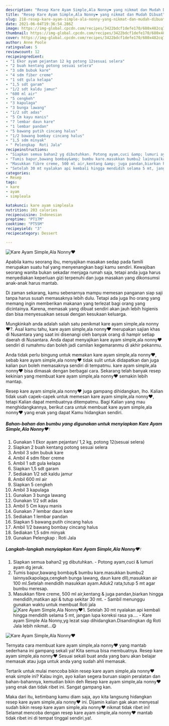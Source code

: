 ```yaml
---
description: "Resep Kare Ayam Simple,Ala Nonny❤ yang nikmat dan Mudah Dibuat"
title: "Resep Kare Ayam Simple,Ala Nonny❤ yang nikmat dan Mudah Dibuat"
slug: 218-resep-kare-ayam-simple-ala-nonny-yang-nikmat-dan-mudah-dibuat
date: 2021-06-04T19:36:54.286Z
image: https://img-global.cpcdn.com/recipes/3422bdcf1defe170/680x482cq70/kare-ayam-simpleala-nonny❤-foto-resep-utama.jpg
thumbnail: https://img-global.cpcdn.com/recipes/3422bdcf1defe170/680x482cq70/kare-ayam-simpleala-nonny❤-foto-resep-utama.jpg
cover: https://img-global.cpcdn.com/recipes/3422bdcf1defe170/680x482cq70/kare-ayam-simpleala-nonny❤-foto-resep-utama.jpg
author: Anne Poole
ratingvalue: 5
reviewcount: 12
recipeingredient:
- "1 Ekor ayam pejantan 12 kg potong 12sesuai selera"
- "2 buah kentang potong sesuai selera"
- "3 sdm bubuk kare"
- "4 sdm fiber creme"
- "1 sdt gula kelapa"
- "1,5 sdt garam"
- "1/2 sdt kaldu jamur"
- "600 ml air"
- "5 cengkeh"
- "3 kapulaga"
- "3 bunga lawang"
- "1/2 sdt adas"
- "5 Cm kayu manis"
- "7 lembar daun kare"
- "1 lembar pandan"
- "5 bawang putih cincang halus"
- "1/2 bawang bombay cincang halus"
- "1,5 sdm minyak"
- " Pelengkap  Roti Jala"
recipeinstructions:
- "Siapkan semua bahan2 yg dibutuhkan. Potong ayam,cuci &amp; lumuri ayam dg jeruk."
- "Tumis bapur,bawang bombay&amp; bumbu kare.masukkan bumbu2 lainnya(kapolaga,cengkeh bunga lawang, daun kare dll),masukkan air 100 ml.Setelah mendidih masukkan ayam.Aduk2 rata,tutup 5 mt agar bumbu meresap."
- "Masukkan fibre creme, 500 ml air,kentang &amp; juga pandan,biarkan hingga mendidih,matikan api &amp; tutup sekitar 30 mt. Sambil menunggu gunakan waktu untuk membuat Roti jala"
- "Setelah 30 mt nyalakan api kembali hingga mendidih selama 5 mt, jangan lupa koreksi rasa ya.... Kare ayam Simple Ala Nonny,yg lezat siap dihidangkan.Disandingkan dg Roti Jala lebih nikmat...😋"
categories:
- Resep
tags:
- kare
- ayam
- simpleala

katakunci: kare ayam simpleala 
nutrition: 203 calories
recipecuisine: Indonesian
preptime: "PT17M"
cooktime: "PT55M"
recipeyield: "3"
recipecategory: Dessert

---
```



![Kare Ayam Simple,Ala Nonny❤](https://img-global.cpcdn.com/recipes/3422bdcf1defe170/680x482cq70/kare-ayam-simpleala-nonny❤-foto-resep-utama.jpg)

Apabila kamu seorang ibu, menyajikan masakan sedap pada famili merupakan suatu hal yang menyenangkan bagi kamu sendiri. Kewajiban seorang  wanita bukan sekadar menjaga rumah saja, tetapi anda juga harus menyediakan keperluan gizi terpenuhi dan juga masakan yang dikonsumsi anak-anak harus mantab.

Di zaman  sekarang, kamu sebenarnya mampu memesan panganan siap saji tanpa harus susah memasaknya lebih dulu. Tetapi ada juga lho orang yang memang ingin memberikan makanan yang terlezat bagi orang yang dicintainya. Karena, memasak yang dibuat sendiri akan jauh lebih higienis dan bisa menyesuaikan sesuai dengan kesukaan keluarga. 



Mungkinkah anda adalah salah satu penikmat kare ayam simple,ala nonny❤?. Asal kamu tahu, kare ayam simple,ala nonny❤ merupakan sajian khas di Nusantara yang saat ini disenangi oleh banyak orang di hampir setiap daerah di Nusantara. Anda dapat menyajikan kare ayam simple,ala nonny❤ sendiri di rumahmu dan boleh jadi camilan kegemaranmu di akhir pekanmu.

Anda tidak perlu bingung untuk memakan kare ayam simple,ala nonny❤, sebab kare ayam simple,ala nonny❤ tidak sulit untuk didapatkan dan juga kalian pun boleh memasaknya sendiri di tempatmu. kare ayam simple,ala nonny❤ bisa dimasak dengan berbagai cara. Sekarang telah banyak resep kekinian yang membuat kare ayam simple,ala nonny❤ semakin lebih mantap.

Resep kare ayam simple,ala nonny❤ juga gampang dihidangkan, lho. Kalian tidak usah capek-capek untuk memesan kare ayam simple,ala nonny❤, tetapi Kalian dapat membuatnya ditempatmu. Bagi Kalian yang mau menghidangkannya, berikut cara untuk membuat kare ayam simple,ala nonny❤ yang enak yang dapat Kamu hidangkan sendiri.

<!--inarticleads1-->

##### Bahan-bahan dan bumbu yang digunakan untuk menyiapkan Kare Ayam Simple,Ala Nonny❤:

1. Gunakan 1 Ekor ayam pejantan/ 1,2 kg, potong 12(sesuai selera)
1. Siapkan 2 buah kentang potong sesuai selera
1. Ambil 3 sdm bubuk kare
1. Ambil 4 sdm fiber creme
1. Ambil 1 sdt gula kelapa
1. Siapkan 1,5 sdt garam
1. Sediakan 1/2 sdt kaldu jamur
1. Ambil 600 ml air
1. Siapkan 5 cengkeh
1. Ambil 3 kapulaga
1. Gunakan 3 bunga lawang
1. Gunakan 1/2 sdt adas
1. Ambil 5 Cm kayu manis
1. Gunakan 7 lembar daun kare
1. Sediakan 1 lembar pandan
1. Siapkan 5 bawang putih cincang halus
1. Ambil 1/2 bawang bombay cincang halus
1. Sediakan 1,5 sdm minyak
1. Gunakan  Pelengkap : Roti Jala




<!--inarticleads2-->

##### Langkah-langkah menyiapkan Kare Ayam Simple,Ala Nonny❤:

1. Siapkan semua bahan2 yg dibutuhkan. - Potong ayam,cuci &amp; lumuri ayam dg jeruk.
1. Tumis bapur,bawang bombay&amp; bumbu kare.masukkan bumbu2 lainnya(kapolaga,cengkeh bunga lawang, daun kare dll),masukkan air 100 ml.Setelah mendidih masukkan ayam.Aduk2 rata,tutup 5 mt agar bumbu meresap.
1. Masukkan fibre creme, 500 ml air,kentang &amp; juga pandan,biarkan hingga mendidih,matikan api &amp; tutup sekitar 30 mt. - Sambil menunggu gunakan waktu untuk membuat Roti jala
<img src="//assets-global.cpcdn.com/assets/icons/button_play-2c75c40dde080a61004c1f40b05d8f140eaff45d7e9e6481dc71c63d2e7c4909.png" alt="Kare Ayam Simple,Ala Nonny❤">1. Setelah 30 mt nyalakan api kembali hingga mendidih selama 5 mt, jangan lupa koreksi rasa ya.... - Kare ayam Simple Ala Nonny,yg lezat siap dihidangkan.Disandingkan dg Roti Jala lebih nikmat...😋
<img src="//assets-global.cpcdn.com/assets/icons/button_play-2c75c40dde080a61004c1f40b05d8f140eaff45d7e9e6481dc71c63d2e7c4909.png" alt="Kare Ayam Simple,Ala Nonny❤">



Ternyata cara membuat kare ayam simple,ala nonny❤ yang mantab sederhana ini gampang sekali ya! Kita semua bisa membuatnya. Resep kare ayam simple,ala nonny❤ Sesuai sekali buat anda yang baru akan belajar memasak atau juga untuk anda yang sudah ahli memasak.

Tertarik untuk mulai mencoba bikin resep kare ayam simple,ala nonny❤ enak simple ini? Kalau ingin, ayo kalian segera buruan siapin peralatan dan bahan-bahannya, kemudian bikin deh Resep kare ayam simple,ala nonny❤ yang enak dan tidak ribet ini. Sangat gampang kan. 

Maka dari itu, ketimbang kamu diam saja, ayo kita langsung hidangkan resep kare ayam simple,ala nonny❤ ini. Dijamin kalian gak akan menyesal sudah bikin resep kare ayam simple,ala nonny❤ nikmat tidak ribet ini! Selamat mencoba dengan resep kare ayam simple,ala nonny❤ mantab tidak ribet ini di tempat tinggal sendiri,ya!.

